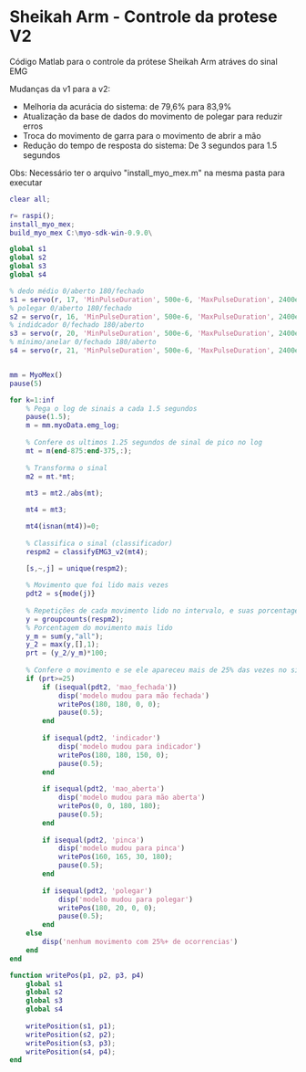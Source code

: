 # Sheikah Arm - Controle da protese V2
Código Matlab para o controle da prótese Sheikah Arm atráves do sinal EMG

Mudanças da v1 para a v2:
- Melhoria da acurácia do sistema: de 79,6% para 83,9%
- Atualização da base de dados do movimento de polegar para reduzir erros
- Troca do movimento de garra para o movimento de abrir a mão
- Redução do tempo de resposta do sistema: De 3 segundos para 1.5 segundos

Obs: Necessário ter o arquivo "install_myo_mex.m" na mesma pasta para executar

```matlab
clear all;

r= raspi();
install_myo_mex;
build_myo_mex C:\myo-sdk-win-0.9.0\

global s1
global s2
global s3
global s4

% dedo médio 0/aberto 180/fechado
s1 = servo(r, 17, 'MinPulseDuration', 500e-6, 'MaxPulseDuration', 2400e-6);
% polegar 0/aberto 180/fechado
s2 = servo(r, 16, 'MinPulseDuration', 500e-6, 'MaxPulseDuration', 2400e-6);
% indidcador 0/fechado 180/aberto
s3 = servo(r, 20, 'MinPulseDuration', 500e-6, 'MaxPulseDuration', 2400e-6);
% mínimo/anelar 0/fechado 180/aberto
s4 = servo(r, 21, 'MinPulseDuration', 500e-6, 'MaxPulseDuration', 2400e-6);


mm = MyoMex()
pause(5)

for k=1:inf
    % Pega o log de sinais a cada 1.5 segundos
    pause(1.5);
    m = mm.myoData.emg_log;
    
    % Confere os ultimos 1.25 segundos de sinal de pico no log 
    mt = m(end-875:end-375,:);
    
    % Transforma o sinal 
    m2 = mt.*mt;
    
    mt3 = mt2./abs(mt);

    mt4 = mt3;

    mt4(isnan(mt4))=0;
    
    % Classifica o sinal (classificador)
    respm2 = classifyEMG3_v2(mt4);
    
    [s,~,j] = unique(respm2);

    % Movimento que foi lido mais vezes
    pdt2 = s{mode(j)}
    
    % Repetições de cada movimento lido no intervalo, e suas porcentagens
    y = groupcounts(respm2);
    % Porcentagem do movimento mais lido
    y_m = sum(y,"all");
    y_2 = max(y,[],1);
    prt = (y_2/y_m)*100;
    
    % Confere o movimento e se ele apareceu mais de 25% das vezes no sinal
    if (prt>=25)
        if (isequal(pdt2, 'mao_fechada'))
            disp('modelo mudou para mão fechada')
            writePos(180, 180, 0, 0);
            pause(0.5);
        end
        
        if isequal(pdt2, 'indicador')
            disp('modelo mudou para indicador')
            writePos(180, 180, 150, 0);
            pause(0.5);
        end
        
        if isequal(pdt2, 'mao_aberta')
            disp('modelo mudou para mão aberta')
            writePos(0, 0, 180, 180);
            pause(0.5);
        end
        
        if isequal(pdt2, 'pinca')
            disp('modelo mudou para pinca')
            writePos(160, 165, 30, 180);
            pause(0.5);
        end
        
        if isequal(pdt2, 'polegar')
            disp('modelo mudou para polegar')
            writePos(180, 20, 0, 0);
            pause(0.5);
        end
    else
        disp('nenhum movimento com 25%+ de ocorrencias')
    end
end

function writePos(p1, p2, p3, p4)
    global s1
    global s2
    global s3
    global s4
    
    writePosition(s1, p1);
    writePosition(s2, p2);
    writePosition(s3, p3);
    writePosition(s4, p4);
end

```
